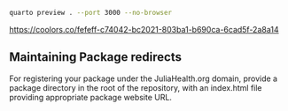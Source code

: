 ```sh
quarto preview . --port 3000 --no-browser
```

https://coolors.co/fefeff-c74042-bc2021-803ba1-b690ca-6cad5f-2a8a14

## Maintaining Package redirects
For registering your package under the JuliaHealth.org domain, provide a package directory in the root of the repository,
with an index.html file providing appropriate package website URL. 
